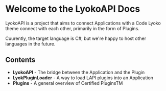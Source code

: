 # Welcome to the LyokoAPI Docs

LyokoAPI is a project that aims to connect Applications with a Code Lyoko theme
connect with each other, primarily in the form of Plugins.

Cuurently, the target language is C#, but we're happy to host other languages in the future.


## Contents

* **LyokoAPI** - The bridge between the Application and the Plugin
* **LyokPluginLoader** - A way to load LAPI plugins into an Application
* **Plugins** - A general overview of Certified PluginsTM
